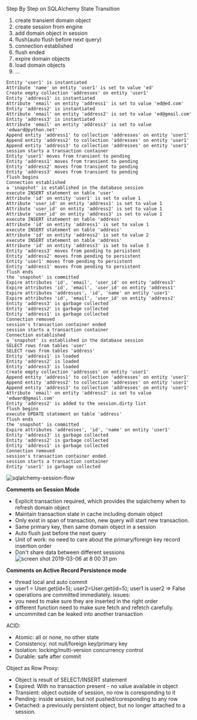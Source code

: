 Step By Step on SQLAlchemy State Transition
1. create transient domain object
2. create session from engine 
3. add domain object in session
4. flush(auto flush before next query)
5. connection established
6. flush ended
7. expire domain objects
8. load domain objects
9. ...
```
Entity 'user1' is instantiated
Attribute 'name' on entity 'user1' is set to value 'ed'
Create empty collection 'addresses' on entity 'user1'
Entity 'address1' is instantiated
Attribute 'email' on entity 'address1' is set to value 'ed@ed.com'
Entity 'address2' is instantiated
Attribute 'email' on entity 'address2' is set to value 'ed@gmail.com'
Entity 'address3' is instantiated
Attribute 'email' on entity 'address3' is set to value 'edward@python.net'
Append entity 'address1' to collection 'addresses' on entity 'user1'
Append entity 'address2' to collection 'addresses' on entity 'user1'
Append entity 'address3' to collection 'addresses' on entity 'user1'
session starts a transaction container
Entity 'user1' moves from transient to pending
Entity 'address1' moves from transient to pending
Entity 'address2' moves from transient to pending
Entity 'address3' moves from transient to pending
flush begins
Connection established
a 'snapshot' is established in the database session
execute INSERT statement on table 'user'
Attribute 'id' on entity 'user1' is set to value 1
Attribute 'user_id' on entity 'address1' is set to value 1
Attribute 'user_id' on entity 'address2' is set to value 1
Attribute 'user_id' on entity 'address3' is set to value 1
execute INSERT statement on table 'address'
Attribute 'id' on entity 'address1' is set to value 1
execute INSERT statement on table 'address'
Attribute 'id' on entity 'address2' is set to value 2
execute INSERT statement on table 'address'
Attribute 'id' on entity 'address3' is set to value 3
Entity 'address3' moves from pending to persistent
Entity 'address2' moves from pending to persistent
Entity 'user1' moves from pending to persistent
Entity 'address1' moves from pending to persistent
flush ends
the 'snapshot' is committed
Expire attributes 'id', 'email', 'user_id' on entity 'address3'
Expire attributes 'id', 'email', 'user_id' on entity 'address1'
Expire attributes 'addresses', 'id', 'name' on entity 'user1'
Expire attributes 'id', 'email', 'user_id' on entity 'address2'
Entity 'address3' is garbage collected
Entity 'address2' is garbage collected
Entity 'address1' is garbage collected
Connection removed
session's transaction container ended
session starts a transaction container
Connection established
a 'snapshot' is established in the database session
SELECT rows from tables 'user'
SELECT rows from tables 'address'
Entity 'address1' is loaded
Entity 'address2' is loaded
Entity 'address3' is loaded
Create empty collection 'addresses' on entity 'user1'
Append entity 'address1' to collection 'addresses' on entity 'user1'
Append entity 'address2' to collection 'addresses' on entity 'user1'
Append entity 'address3' to collection 'addresses' on entity 'user1'
Attribute 'email' on entity 'address2' is set to value 'edward@gmail.com'
Entity 'address2' is added to the session.dirty list
flush begins
execute UPDATE statement on table 'address'
flush ends
the 'snapshot' is committed
Expire attributes 'addresses', 'id', 'name' on entity 'user1'
Entity 'address3' is garbage collected
Entity 'address2' is garbage collected
Entity 'address1' is garbage collected
Connection removed
session's transaction container ended
session starts a transaction container
Entity 'user1' is garbage collected
```
![sqlalchemy-session-flow](https://user-images.githubusercontent.com/6065072/53859039-59692800-4017-11e9-884b-4bfb0669f897.png)

**Comments on Session Mode**
* Explicit transaction required, which provides the sqlalchemy when to refresh domain object
* Maintain transaction state in cache including domain object
* Only exist in span of transaction, new query will start new transaction.
* Same primary key, then same domain object in a session
* Auto flush just before the next query
* Unit of work: no need to care about the primary/foreign key record insertion order
* Don't share data between different sessions
![screen shot 2019-03-06 at 8 00 31 pm](https://user-images.githubusercontent.com/6065072/53879905-96024700-404a-11e9-81e7-b0c0b5c6d0ad.png)

**Comments on Active Record Persistence mode**
* thread local and auto commit
* user1 = User.get(id=5); user2=User.get(id=5); user1 is user2 => False
* operations are committed immediately.
issues:
* you need to make sure they are inserted in the right order
* different function need to make sure fetch and refetch carefully.
* uncommited can be leaked into another transaction

ACID:
* Atomic: all or none, no other state
* Consistency: not null/foreign key/primary key
* Isolation: locking/multi-version concurrency control
* Durable: safe after commit

Object as Row Proxy:
* Object is result of SELECT/INSERT statement
* Expired: With no transaction present - no value available in object
* Transient: object outside of session, no row is coresponding to it
* Pending: inside session, but not pushed/coresponding to any row
* Detached: a previously persistent object, but no longer attached to a session.
